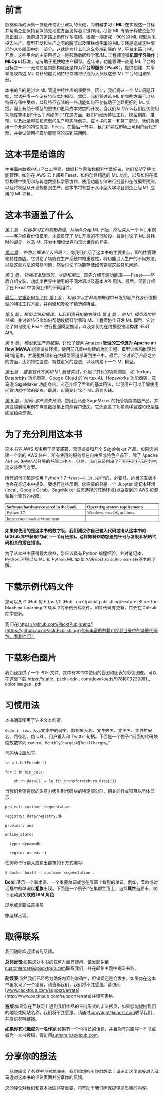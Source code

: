 

# 前言

数据驱动的决策一直是任何企业成功的关键，而**机器学习** ( **ML** )在实现这一目标并帮助企业保持竞争领先地位方面发挥着关键作用。尽管 ML 有助于释放企业的真正潜力，但前进的道路上仍有许多障碍。根据一项研究，90%的 ML 模型从未投入生产。模型开发和生产之间的脱节以及糟糕或平庸的 ML 实践是造成这种情况的众多原因中的一部分。这就是为什么有这么多端到端的 ML 平台来简化 ML 开发。这些平台的主要目标之一是鼓励数据科学家/ML 工程师遵循**机器学习操作** ( **MLOps** )标准，这有助于更快地生产模型。近年来，功能管理一直是 ML 平台的目标之一——无论它是内部构建还是作为**平台即服务** ( **PaaS** )。提供创建、共享和发现精选 ML 特征的能力的特征存储已经成为大多数这些 ML 平台的组成部分。

本书的目的是讨论 ML 管道中特性库的重要性。因此，我们将从一个 ML 问题开始，尝试开发一个没有特征库的模型。然后，我们将讨论 ML 的哪些方面可以从特征存储中受益，以及特征存储的一些功能如何不仅有助于创建更好的 ML 实践，而且有助于模型的更快和更具成本效益的开发。当我们从*为什么*我们应该使用功能库转移到*什么？*和*如何？*在这方面，我们将经历特征工程、模型训练、推理，以及批量和在线模型的生产和实际例子。在本书的第一和第二部分，我们将使用一个开源的特性商店，Feast。在最后一节中，我们将寻找市场上可用的替代方案，并尝试使用托管功能商店的端到端用例。

# 这本书是给谁的

本书面向数据/ML/平台工程师、数据科学家和数据科学爱好者，他们希望了解功能管理、如何在 AWS 云上部署 Feast、如何创建精选的 ML 功能，以及如何在模型构建中使用和与其他数据科学家协作，使用功能存储进行批量和在线模型预测，以及将模型从开发转移到生产。这本书将有益于从小型大学项目到企业级 ML 应用的 ML 项目。

# 这本书涵盖了什么

[*第 1 章*](B18024_01_ePub.xhtml#_idTextAnchor014) ，*机器学习生命周期概述*，从简单介绍 ML 开始，然后深入一个 ML 用例——客户终身价值模型。本章贯穿了 ML 开发的不同阶段，最后讨论了 ML 最耗时的部分，以及 ML 开发中理想世界和现实世界的样子。

[*第二章*](B18024_02_ePub.xhtml#_idTextAnchor029) 、*特色店解决什么问题？*，向我们介绍了这本书的主要重点，即特性管理和特性商店。它讨论了功能在生产系统中的重要性，将功能引入生产的不同方法，以及这些方法的常见问题，然后讨论了功能存储如何克服这些常见问题。

[*第 3 章*](B18024_03_ePub.xhtml#_idTextAnchor050) ，*功能库基础知识、术语和用法*，首先介绍开源功能库——Feast——然后介绍安装、功能库世界中使用的不同术语以及基本 API 用法。最后，简要介绍了在 Feast 中协同工作的不同组件。

[最后，它重新审视了在](B18024_04_ePub.xhtml#_idTextAnchor065) [*第 1 章*](B18024_01_ePub.xhtml#_idTextAnchor014) 、*机器学习生命周期概述*中开发的客户终身价值模型的特征工程方面，并创建和吸收了精选的特征。

[*第 5 章*](B18024_05_ePub.xhtml#_idTextAnchor078) ，*模型训练和推理*，从我们离开的地方继续 [*第 4 章*](B18024_04_ePub.xhtml#_idTextAnchor065) ，*向 ML 模型添加特征库*，并讨论特征库如何帮助数据科学家和 ML 工程师协作开发 ML 模型。它讨论了如何使用 Feast 进行批量模型推理，以及如何为在线模型推理构建 REST API。

[*第 6 章*](B18024_06_ePub.xhtml#_idTextAnchor096) ，*模型到生产和超越*，讨论了使用 Amazon **管理的工作流为 Apache air flow**(**MWAA**)创建编排环境，使用前几章中构建的功能工程、模型训练和推理代码/笔记本，并将批处理和在线模型管道部署到生产中。最后，它讨论了产品之外的方面，比如特性监控、特性定义的变更，以及构建下一个 ML 模型。

[*第七章*](B18024_07_ePub.xhtml#_idTextAnchor113) ，*盛宴替代方案和 ML 最佳实践*，介绍了其他的功能商店，如 Tecton，Databricks 功能商店，Google Cloud 的 Vertex AI，Hopsworks 功能商店，亚马逊 SageMaker 功能商店。它还介绍了后者的基本用法，以便用户可以了解使用托管功能存储的要点。最后，它简要讨论了 ML 最佳实践。

[*第 8 章*](B18024_08_ePub.xhtml#_idTextAnchor138) ，*用例-客户流失预测*，使用亚马逊 SageMaker 的托管功能商店产品，并通过端到端用例在电信数据集上预测客户流失。它还涵盖了功能漂移监控和模型性能监控的示例。

# 为了充分利用这本书

这本书将 AWS 服务用于盛宴部署、管道编排和几个 SageMaker 产品。如果您创建一个新的 AWS 帐户，所有使用的服务都在自由层或特色产品下，除了 Apache Airflow (MWAA)环境的托管工作流。但是，我们已经列出了可用于运行示例的气流安装替代方案。

所有的例子都是使用 Python 3.7-`feast==0.19.3`运行的。必要时，适当的库版本也会在笔记本中提及。要运行这些示例，您需要的只是一个 Jupyter 笔记本环境(local、Google Colab、SageMaker 或您选择的其他环境)以及提到的 AWS 资源和每个章节的权限。

![](img/B18024_Preface.jpg)

**如果你使用的是这本书的数字版，我们建议你自己输入代码或者从这本书的 GitHub 库中获取代码(下一节有链接)。这样做将帮助您避免任何与复制和粘贴代码相关的潜在错误。**

为了从本书中获得最大收益，您应该具有 Python 编程经验，并对笔记本、Python 环境以及 ML 和 Python ML 库(如 XGBoost 和 scikit-learn)有基本的了解。

# 下载示例代码文件

您可以从 GitHub 的 https://GitHub . com/packt publishing/Feature-Store-for-Machine-Learning 下载本书的示例代码文件。如果代码有更新，它会在 GitHub 库中更新。

我们在[https://github.com/PacktPublishing/](https://github.com/PacktPublishing/)也有丰富的书籍和视频目录中的其他代码包。看看他们！

# 下载彩色图片

我们还提供了一个 PDF 文件，其中有本书中使用的截图和图表的彩色图像。可以在这里下载:https://static . packt-cdn . com/downloads/9781803230061 _ color images . pdf

# 习惯用法

本书通篇使用了许多文本约定。

`Code in text`:表示文本中的码字、数据库表名、文件夹名、文件名、文件扩展名、路径名、伪 URL、用户输入和 Twitter 句柄。下面是一个例子:“前面的代码块缩放数字列:`tenure`、`MonthlyCharges`和`TotalCharges`。”

代码块设置如下:

```
le = LabelEncoder()
```

```
for i in bin_cols:
```

```
    churn_data[i] = le.fit_transform(churn_data[i])
```

当我们希望将您的注意力吸引到代码块的特定部分时，相关的行或项目以粗体显示:

```
project: customer_segmentation
```

```
registry: data/registry.db
```

```
provider: aws
```

```
online_store:
```

```
  type: dynamodb
```

```
  region: us-east-1
```

任何命令行输入或输出都按如下方式编写:

```
$ docker build -t customer-segmentation .
```

**Bold** :表示一个新术语、一个重要单词或您在屏幕上看到的单词。例如，菜单或对话框中的单词以**粗体**出现。下面是一个例子:“在集群主页上，选择**属性**选项卡，向下滚动到**关联的 IAM 角色**

提示或重要注意事项

像这样出现。

# 取得联系

我们随时欢迎读者的反馈。

**总体反馈**:如果您对本书的任何方面有疑问，请发邮件至[customercare@packtpub.com](mailto:customercare@packtpub.com)联系我们，并在邮件主题中提及书名。

**勘误表**:虽然我们已经尽力确保内容的准确性，但错误还是会发生。如果你在这本书里发现了一个错误，请告诉我们，我们将不胜感激。请访问[www.packtpub.com/support/errata](http://www.packtpub.com/support/errata)并填写表格。

**盗版**:如果您在互联网上遇到我们作品的任何形式的非法拷贝，如果您能提供我们的地址或网站名称，我们将不胜感激。请通过[copyright@packt.com](mailto:copyright@packt.com)联系我们，并提供材料链接。

**如果你有兴趣成为一名作家**:如果有一个你擅长的话题，并且你有兴趣写一本书或者为一本书投稿，请访问[authors.packtpub.com](http://authors.packtpub.com)。

# 分享你的想法

一旦你阅读了*机器学习功能商店*，我们很想听听你的想法！请点击这里直接进入亚马逊对这本书的评论页面并分享你的反馈。

您的评论对我们和技术社区非常重要，将有助于我们确保提供高质量的内容。